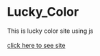 # Lucky_Color
This is lucky color site using js <br><br>
[click here to see site](https://rick2k2.github.io/Lucky_Color/)
